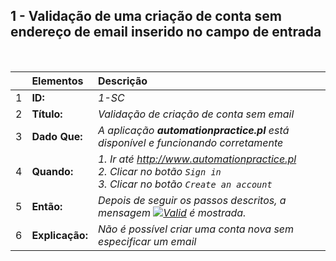 ##  1 - Validação de uma criação de conta sem endereço de email inserido no campo de entrada

<br>

|     | Elementos             | Descrição                                |
| :-- | :------------------- | :---------------------------------------------------------------------------------------- |
| 1   | **ID:**              | _1-SC_                                                                                  |
| 2   | **Título:**           | _Validação de criação de conta sem email_                                                |
| 3   | **Dado Que:**   | _A aplicação **automationpractice.pl** está disponível e funcionando corretamente_             |
| 4   | **Quando:**           | _1. Ir até http://www.automationpractice.pl <br> 2. Clicar no botão `Sign in` <br> 3. Clicar no botão `Create an account`_ |
| 5   | **Então:** | _Depois de seguir os passos descritos, a mensagem [![Valid](https://img.shields.io/badge/Invalid%20email%20address.-f3515c)](#) é mostrada._ |
| 6   | **Explicação:** | _Não é possível criar uma conta nova sem especificar um email_                      |